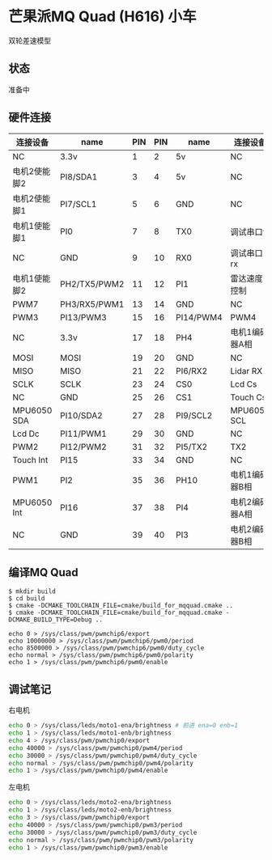 # 芒果派MQ Quad (H616) 小车
双轮差速模型
## 状态
准备中

## 硬件连接
| 连接设备       | name         | PIN | PIN | name      | 连接设备      |
|---------------|---------     |-----|-----|---------- |---------------|
| NC            | 3.3v         | 1   | 2   | 5v        | NC            |
| 电机2使能脚2   | PI8/SDA1     | 3   | 4   | 5v        | NC            |
| 电机2使能脚1   | PI7/SCL1     | 5   | 6   | GND       | NC            |
| 电机1使能脚1   | PI0          | 7   | 8   | TX0       | 调试串口tx     |
| NC            | GND          | 9   | 10  | RX0       | 调试串口rx     |
| 电机1使能脚2   | PH2/TX5/PWM2 | 11  | 12  | PI1       | 雷达速度控制   |
| PWM7          | PH3/RX5/PWM1 | 13  | 14  | GND       | NC            |
| PWM3          | PI13/PWM3    | 15  | 16  | PI14/PWM4 | PWM4          |
| NC            | 3.3v         | 17  | 18  | PH4       | 电机1编码器A相 |
| MOSI          | MOSI         | 19  | 20  | GND       | NC            |
| MISO          | MISO         | 21  | 22  | PI6/RX2   | Lidar RX      |
| SCLK          | SCLK         | 23  | 24  | CS0       | Lcd Cs        |
| NC            | GND          | 25  | 26  | CS1       | Touch Cs      |
| MPU6050 SDA   | PI10/SDA2    | 27  | 28  | PI9/SCL2  | MPU6050 SCL   |
| Lcd Dc        | PI11/PWM1    | 29  | 30  | GND       | NC            |
| PWM2          | PI12/PWM2    | 31  | 32  | PI5/TX2   | TX2           |
| Touch Int     | PI15         | 33  | 34  | GND       | NC            |
| PWM1          | PI2          | 35  | 36  | PH10      | 电机1编码器B相 |
| MPU6050 Int   | PI16         | 37  | 38  | PI4       | 电机2编码器A相 |
| NC            | GND          | 39  | 40  | PI3       | 电机2编码器B相 |

## 编译MQ Quad
```
$ mkdir build
$ cd build
$ cmake -DCMAKE_TOOLCHAIN_FILE=cmake/build_for_mqquad.cmake ..
$ cmake -DCMAKE_TOOLCHAIN_FILE=cmake/build_for_mqquad.cmake -DCMAKE_BUILD_TYPE=Debug ..
```

```
echo 0 > /sys/class/pwm/pwmchip6/export
echo 10000000 > /sys/class/pwm/pwmchip6/pwm0/period
echo 8500000 > /sys/class/pwm/pwmchip6/pwm0/duty_cycle
echo normal > /sys/class/pwm/pwmchip6/pwm0/polarity
echo 1 > /sys/class/pwm/pwmchip6/pwm0/enable
```

## 调试笔记
右电机
```sh
echo 0 > /sys/class/leds/moto1-ena/brightness # 前进 ena=0 enb=1
echo 1 > /sys/class/leds/moto1-enb/brightness
echo 4 > /sys/class/pwm/pwmchip0/export
echo 40000 > /sys/class/pwm/pwmchip0/pwm4/period
echo 30000 > /sys/class/pwm/pwmchip0/pwm4/duty_cycle
echo normal > /sys/class/pwm/pwmchip0/pwm4/polarity
echo 1 > /sys/class/pwm/pwmchip0/pwm4/enable
```

左电机
```sh
echo 0 > /sys/class/leds/moto2-ena/brightness
echo 1 > /sys/class/leds/moto2-enb/brightness
echo 3 > /sys/class/pwm/pwmchip0/export
echo 40000 > /sys/class/pwm/pwmchip0/pwm3/period
echo 30000 > /sys/class/pwm/pwmchip0/pwm3/duty_cycle
echo normal > /sys/class/pwm/pwmchip0/pwm3/polarity
echo 1 > /sys/class/pwm/pwmchip0/pwm3/enable
```